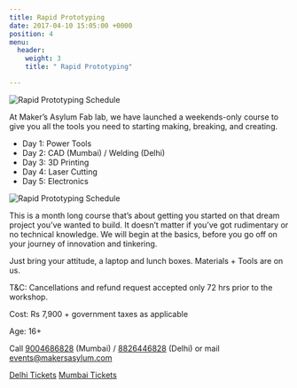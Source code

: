 ```yaml
---
title: Rapid Prototyping
date: 2017-04-10 15:05:00 +0000
position: 4
menu:
  header:
    weight: 3
    title: " Rapid Prototyping"

---
```

![Rapid Prototyping Schedule](/uploads/rapid_prototyping_website_syllabus.jpg)

At Maker’s Asylum Fab lab, we have launched a weekends-only course to give you all the tools you need to starting making, breaking, and creating.

* Day 1: Power Tools
* Day 2: CAD (Mumbai) / Welding (Delhi)
* Day 3: 3D Printing
* Day 4: Laser Cutting
* Day 5: Electronics

![Rapid Prototyping Schedule](/uploads/rapid_prototyping_schedule.png)

This is a month long course that’s about getting you started on that dream project you’ve wanted to build. It doesn’t matter if you’ve got rudimentary or no technical knowledge. We will begin at the basics, before you go off on your journey of innovation and tinkering.

Just bring your attitude, a laptop and lunch boxes. Materials + Tools are on us.

T&C: Cancellations and refund request accepted only 72 hrs prior to the workshop.

Cost: Rs 7,900 + government taxes as applicable

Age: 16+

Call <a href="tel:9004686828">9004686828</a> (Mumbai) / <a href="tel:8826446828">8826446828<a/> (Delhi) or mail <a href="mailto:events@makersasylum.com">events@makersasylum.com</a>

<a href="https://www.facebook.com/pg/makersasylumdelhi/events/" target="_blank" class="btn btn-primary">Delhi Tickets</a>
<a href="https://www.facebook.com/pg/makersasylum/events/" target="_blank" class="btn btn-primary">Mumbai Tickets</a>